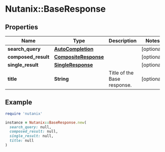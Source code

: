 # Nutanix::BaseResponse

## Properties

| Name | Type | Description | Notes |
| ---- | ---- | ----------- | ----- |
| **search_query** | [**AutoCompletion**](AutoCompletion.md) |  | [optional] |
| **composed_result** | [**CompositeResponse**](CompositeResponse.md) |  | [optional] |
| **single_result** | [**SingleResponse**](SingleResponse.md) |  | [optional] |
| **title** | **String** | Title of the Base response. | [optional] |

## Example

```ruby
require 'nutanix'

instance = Nutanix::BaseResponse.new(
  search_query: null,
  composed_result: null,
  single_result: null,
  title: null
)
```


